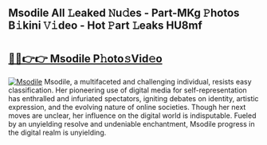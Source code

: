## Msodile All 𝙻eaked 𝙽u𝚍es - Part-MKg 𝙿hotos B𝚒kini 𝚅𝚒deo - Hot 𝙿art 𝙻eaks HU8mf

# <h2><a href="http://ld02va.urlbe.top/?page=Msodile">🔗🔗👉👉 Msodile P𝚑oto𝚜Vid𝚎o</a></h2>

[![Msodile](https://i.imgur.com/eBuTRDB.gif)](http://ld02va.urlbe.top/?page=Msodile)
Msodile, a multifaceted and challenging individual, resists easy classification. Her pioneering use of digital media for self-representation has enthralled and infuriated spectators, igniting debates on identity, artistic expression, and the evolving nature of online societies. Though her next moves are unclear, her influence on the digital world is indisputable. Fueled by an unyielding resolve and undeniable enchantment, Msodile progress in the digital realm is unyielding.
